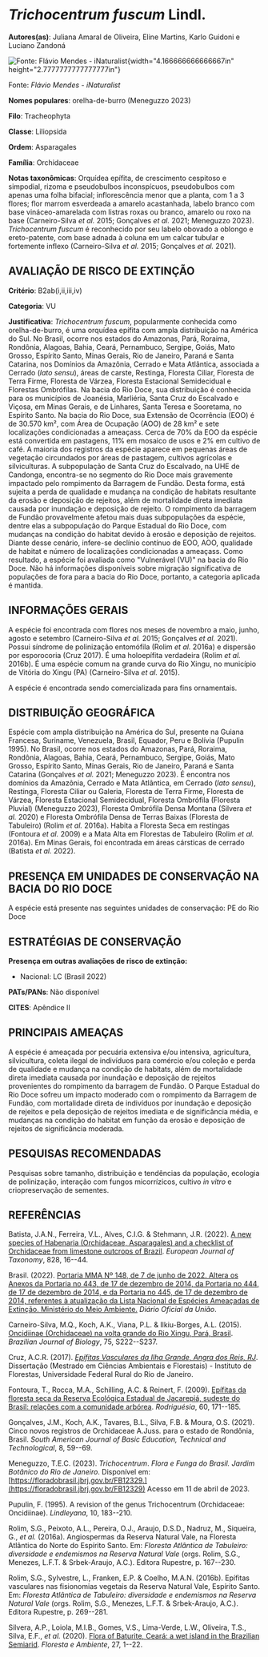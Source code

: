 # *Trichocentrum fuscum* Lindl.

**Autores(as)**: Juliana Amaral de Oliveira, Eline Martins, Karlo Guidoni e Luciano Zandoná

![Fonte: Flávio Mendes - iNaturalist](media/rId20.jpg){width="4.166666666666667in" height="2.7777777777777777in"}

Fonte: *Flávio Mendes - iNaturalist*

**Nomes populares**: orelha-de-burro (Meneguzzo 2023)

**Filo**: Tracheophyta

**Classe**: Liliopsida

**Ordem**: Asparagales

**Família**: Orchidaceae

**Notas taxonômicas**: Orquídea epífita, de crescimento cespitoso e simpodial, rizoma e pseudobulbos inconspícuos, pseudobulbos com apenas uma folha bifacial; inflorescência menor que a planta, com 1 a 3 flores; flor marrom esverdeada a amarelo acastanhada, labelo branco com base vináceo-amarelada com listras roxas ou branco, amarelo ou roxo na base (Carneiro-Silva *et al.* 2015; Gonçalves *et al.* 2021; Meneguzzo 2023).  *Trichocentrum fuscum* é reconhecido por seu labelo obovado a oblongo e ereto-patente, com base adnada à coluna em um calcar tubular e fortemente inflexo (Carneiro-Silva *et al.* 2015; Gonçalves *et al.* 2021).

## AVALIAÇÃO DE RISCO DE EXTINÇÃO

**Critério**: B2ab(i,ii,iii,iv)

**Categoria**: VU

**Justificativa**: *Trichocentrum fuscum*, popularmente conhecida como orelha-de-burro, é uma orquídea epífita com ampla distribuição na América do Sul. No Brasil, ocorre nos estados do Amazonas, Pará, Roraima, Rondônia, Alagoas, Bahia, Ceará, Pernambuco, Sergipe, Goiás, Mato Grosso, Espírito Santo, Minas Gerais, Rio de Janeiro, Paraná e Santa Catarina, nos Domínios da Amazônia, Cerrado e Mata Atlântica, associada a Cerrado (*lato sensu*), áreas de carste, Restinga, Floresta Ciliar, Floresta de Terra Firme, Floresta de Várzea, Floresta Estacional Semidecidual e Florestas Ombrófilas. Na bacia do Rio Doce, sua distribuição é conhecida para os municípios de Joanésia, Marliéria, Santa Cruz do Escalvado e Viçosa, em Minas Gerais, e de Linhares, Santa Teresa e Sooretama, no Espírito Santo. Na bacia do Rio Doce, sua Extensão de Ocorrência (EOO) é de 30.570 km², com Área de Ocupação (AOO) de 28 km² e sete localizações condicionadas a ameaçass. Cerca de
70% da EOO da espécie está convertida em pastagens, 11% em mosaico de usos e 2% em cultivo de café. A maioria dos registros da espécie aparece em pequenas áreas de vegetação circundados por áreas de pastagem, cultivos agrícolas e silviculturas. A subpopulação de Santa Cruz do Escalvado, na UHE de Candonga, encontra-se no segmento do Rio Doce mais gravemente impactado pelo rompimento da Barragem de Fundão. Desta forma, está sujeita a perda de qualidade e mudança na condição de habitats resultante da erosão e deposição de rejeitos, além de mortalidade direta imediata causada por inundação e deposição de rejeito. O rompimento da barragem de Fundão provavelmente afetou mais duas subpopulações da espécie, dentre elas a subpopulação do Parque Estadual do Rio Doce, com mudanças na condição do habitat devido à erosão e deposição de rejeitos.  Diante desse cenário, infere-se declínio contínuo de EOO, AOO, qualidade de habitat e número de localizações
condicionadas a ameaçass. Como resultado, a espécie foi avaliada como "Vulnerável (VU)" na bacia do Rio Doce. Não há informações disponíveis sobre migração significativa de populações de fora para a bacia do Rio Doce, portanto, a categoria aplicada é mantida.

## INFORMAÇÕES GERAIS

A espécie foi encontrada com flores nos meses de novembro a maio, junho, agosto e setembro (Carneiro-Silva *et al.* 2015; Gonçalves *et al.* 2021). Possui síndrome de polinização entomófila (Rolim *et al.* 2016a) e dispersão por esporocoria (Cruz 2017). É uma holoepífita verdadeira (Rolim *et al.* 2016b). É uma espécie comum na grande curva do Rio Xingu, no município de Vitória do Xingu (PA) (Carneiro-Silva *et al.* 2015).

A espécie é encontrada sendo comercializada para fins ornamentais.

## DISTRIBUIÇÃO GEOGRÁFICA

Espécie com ampla distribuição na América do Sul, presente na Guiana Francesa, Suriname, Venezuela, Brasil, Equador, Peru e Bolívia (Pupulin 1995). No Brasil, ocorre nos estados do Amazonas, Pará, Roraima, Rondônia, Alagoas, Bahia, Ceará, Pernambuco, Sergipe, Goiás, Mato Grosso, Espírito Santo, Minas Gerais, Rio de Janeiro, Paraná e Santa Catarina (Gonçalves *et al.* 2021; Meneguzzo 2023). É encontra nos domínios da Amazônia, Cerrado e Mata Atlântica, em Cerrado (*lato sensu*), Restinga, Floresta Ciliar ou Galeria, Floresta de Terra Firme, Floresta de Várzea, Floresta Estacional Semidecidual, Floresta Ombrófila (Floresta Pluvial) (Meneguzzo 2023), Floresta Ombrófila Densa Montana (Silvera *et al.* 2020) e Floresta Ombrófila Densa de Terras Baixas (Floresta de Tabuleiro) (Rolim *et al.* 2016a). Habita a Floresta Seca em restingas (Fontoura *et al.* 2009) e a Mata Alta em Florestas de Tabuleiro (Rolim *et al.* 2016a). Em Minas Gerais, foi encontrada em áreas
cársticas de cerrado (Batista *et al.* 2022).

## PRESENÇA EM UNIDADES DE CONSERVAÇÃO NA BACIA DO RIO DOCE

A espécie está presente nas seguintes unidades de conservação: PE do Rio Doce

## ESTRATÉGIAS DE CONSERVAÇÃO

**Presença em outras avaliações de risco de extinção:**

-   Nacional: LC (Brasil 2022)

**PATs/PANs**: Não disponível

**CITES**: Apêndice II

## PRINCIPAIS AMEAÇAS

A espécie é ameaçada por pecuária extensiva e/ou intensiva, agricultura, silvicultura, coleta ilegal de indivíduos para comércio e/ou coleção e perda de qualidade e mudança na condição de habitats, além de mortalidade direta imediata causada por inundação e deposição de rejeitos provenientes do rompimento da barragem de Fundão. O Parque Estadual do Rio Doce sofreu um impacto moderado com o rompimento da Barragem de Fundão, com mortalidade direta de indivíduos por inundação e deposição de rejeitos e pela deposição de rejeitos imediata e de significância média, e mudanças na condição do habitat em função da erosão e deposição de rejeitos de significância moderada.

## PESQUISAS RECOMENDADAS

Pesquisas sobre tamanho, distribuição e tendências da população, ecologia de polinização, interação com fungos micorrízicos, cultivo *in vitro* e criopreservação de sementes.

## REFERÊNCIAS

Batista, J.A.N., Ferreira, V.L., Alves, C.I.G. & Stehmann, J.R. (2022).  [A new species of Habenaria (Orchidaceae, Asparagales) and a checklist of Orchidaceae from limestone outcrops of Brazil](https://doi.org/10.5852/ejt.2022.828.1855). *European Journal of Taxonomy*, 828, 16--44.

Brasil. (2022). [Portaria MMA Nº 148, de 7 de junho de 2022. Altera os Anexos da Portaria no 443, de 17 de dezembro de 2014, da Portaria no 444, de 17 de dezembro de 2014, e da Portaria no 445, de 17 de dezembro de 2014, referentes à atualização da Lista Nacional de Espécies Ameaçadas de Extinção. Ministério do Meio Ambiente.](https://in.gov.br/en/web/dou/-/portaria-mma-n-148-de-7-de-junho-de-2022-406272733) *Diário Oficial da União*.

Carneiro-Silva, M.Q., Koch, A.K., Viana, P.L. & Ilkiu-Borges, A.L.  (2015). [Oncidiinae (Orchidaceae) na volta grande do Rio Xingu, Pará, Brasil](https://doi.org/10.1590/1519-6984.01014BM). *Brazilian Journal of Biology*, 75, S222--S237.

Cruz, A.C.R. (2017). [*Epífitas Vasculares da Ilha Grande, Angra dos Reis, RJ*](https://tede.ufrrj.br/jspui/handle/jspui/2780). Dissertação (Mestrado em Ciências Ambientais e Florestais) - Instituto de Florestas, Universidade Federal Rural do Rio de Janeiro.

Fontoura, T., Rocca, M.A., Schilling, A.C. & Reinert, F. (2009).  [Epífitas da floresta seca da Reserva Ecológica Estadual de Jacarepiá, sudeste do Brasil: relações com a comunidade arbórea](https://doi.org/10.1590/2175-7860200960109). *Rodriguésia*, 60, 171--185.

Gonçalves, J.M., Koch, A.K., Tavares, B.L., Silva, F.B. & Moura, O.S.  (2021). Cinco novos registros de Orchidaceae A.Juss. para o estado de Rondônia, Brasil. *South American Journal of Basic Education, Technical and Technological*, 8, 59--69.

Meneguzzo, T.E.C. (2023). *Trichocentrum*. *Flora e Funga do Brasil.  Jardim Botânico do Rio de Janeiro*. Disponível em: [https://floradobrasil.jbrj.gov.br/FB12329.](https://floradobrasil.jbrj.gov.br/FB12329) Acesso em 11 de abril de 2023.

Pupulin, F. (1995). A revision of the genus Trichocentrum (Orchidaceae: Oncidiinae). *Lindleyana*, 10, 183--210.

Rolim, S.G., Peixoto, A.L., Pereira, O.J., Araujo, D.S.D., Nadruz, M., Siqueira, G., *et al.* (2016a). Angiospermas da Reserva Natural Vale, na Floresta Atlântica do Norte do Espírito Santo. Em: *Floresta Atlântica de Tabuleiro: diversidade e endemismos na Reserva Natural Vale* (orgs.  Rolim, S.G., Menezes, L.F.T. & Srbek-Araujo, A.C.). Editora Rupestre, p.  167--230.

Rolim, S.G., Sylvestre, L., Franken, E.P. & Coelho, M.A.N. (2016b).  Epífitas vasculares nas fisionomias vegetais da Reserva Natural Vale, Espírito Santo. Em: *Floresta Atlântica de Tabuleiro: diversidade e endemismos na Reserva Natural Vale* (orgs. Rolim, S.G., Menezes, L.F.T.  & Srbek-Araujo, A.C.). Editora Rupestre, p. 269--281.

Silvera, A.P., Loiola, M.I.B., Gomes, V.S., Lima-Verde, L.W., Oliveira, T.S., Silva, E.F., *et al.* (2020). [Flora of Baturite, Ceará: a wet island in the Brazilian Semiarid](https://doi.org/10.1590/2179-8087.032018). *Floresta e Ambiente*, 27, 1--22.
